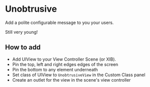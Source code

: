 # Unobtrusive

Add a polite configurable message to you your users.

Still very young!

## How to add
- Add UIView to your View Controller Scene (or XIB).
- Pin the top, left and right edges edges of the screen
- Pin the bottom to any element underneath
- Set class of UIView to `UnobtrusiveView` in the Custom Class panel
- Create an outlet for the view in the scene's view controller
